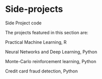 # Side-projects
Side Project code

The projects featured in this section are:

Practical Machine Learning, R

Neural Networks and Deep Learning, Python

Monte-Carlo reinforcement learning, Python

Credit card fraud detection, Python
